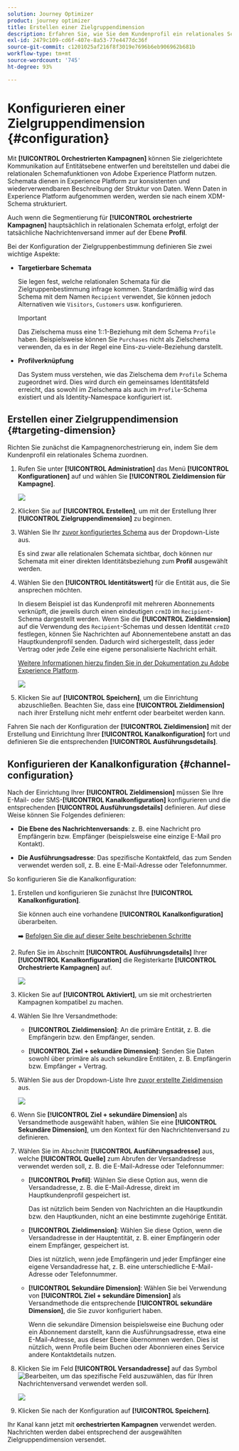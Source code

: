 ```yaml
---
solution: Journey Optimizer
product: journey optimizer
title: Erstellen einer Zielgruppendimension
description: Erfahren Sie, wie Sie dem Kundenprofil ein relationales Schema zuordnen.
exl-id: 2479c109-cd6f-407e-8a53-77e4477dc36f
source-git-commit: c1201025af216f8f3019e7696b6eb906962b681b
workflow-type: tm+mt
source-wordcount: '745'
ht-degree: 93%

---
```



# Konfigurieren einer Zielgruppendimension {#configuration}

Mit **[!UICONTROL Orchestrierten Kampagnen]** können Sie zielgerichtete Kommunikation auf Entitätsebene entwerfen und bereitstellen und dabei die relationalen Schemafunktionen von Adobe Experience Platform nutzen. Schemata dienen in Experience Platform zur konsistenten und wiederverwendbaren Beschreibung der Struktur von Daten. Wenn Daten in Experience Platform aufgenommen werden, werden sie nach einem XDM-Schema strukturiert.

Auch wenn die Segmentierung für **[!UICONTROL orchestrierte Kampagnen]** hauptsächlich in relationalen Schemata erfolgt, erfolgt der tatsächliche Nachrichtenversand immer auf der Ebene **Profil**.

Bei der Konfiguration der Zielgruppenbestimmung definieren Sie zwei wichtige Aspekte:

* **Targetierbare Schemata**

  Sie legen fest, welche relationalen Schemata für die Zielgruppenbestimmung infrage kommen. Standardmäßig wird das Schema mit dem Namen `Recipient` verwendet, Sie können jedoch Alternativen wie `Visitors`, `Customers` usw. konfigurieren.

  >[!IMPORTANT]
  >
  > Das Zielschema muss eine 1::1-Beziehung mit dem Schema `Profile` haben. Beispielsweise können Sie `Purchases` nicht als Zielschema verwenden, da es in der Regel eine Eins-zu-viele-Beziehung darstellt.

* **Profilverknüpfung**

  Das System muss verstehen, wie das Zielschema dem `Profile` Schema zugeordnet wird. Dies wird durch ein gemeinsames Identitätsfeld erreicht, das sowohl im Zielschema als auch im `Profile`-Schema existiert und als Identity-Namespace konfiguriert ist.

## Erstellen einer Zielgruppendimension {#targeting-dimension}

Richten Sie zunächst die Kampagnenorchestrierung ein, indem Sie dem Kundenprofil ein relationales Schema zuordnen.

1. Rufen Sie unter **[!UICONTROL Administration]** das Menü **[!UICONTROL Konfigurationen]** auf und wählen Sie **[!UICONTROL Zieldimension für Kampagne]**.

   ![](assets/target-dimension-1.png)

1. Klicken Sie auf **[!UICONTROL Erstellen]**, um mit der Erstellung Ihrer **[!UICONTROL Zielgruppendimension]** zu beginnen.

1. Wählen Sie Ihr [zuvor konfiguriertes Schema](gs-schemas.md) aus der Dropdown-Liste aus.

   Es sind zwar alle relationalen Schemata sichtbar, doch können nur Schemata mit einer direkten Identitätsbeziehung zum **Profil** ausgewählt werden.

1. Wählen Sie den **[!UICONTROL Identitätswert]** für die Entität aus, die Sie ansprechen möchten.

   In diesem Beispiel ist das Kundenprofil mit mehreren Abonnements verknüpft, die jeweils durch einen eindeutigen `crmID` im `Recipient`-Schema dargestellt werden. Wenn Sie die **[!UICONTROL Zieldimension]** auf die Verwendung des `Recipient`-Schemas und dessen Identität `crmID` festlegen, können Sie Nachrichten auf Abonnementebene anstatt an das Hauptkundenprofil senden. Dadurch wird sichergestellt, dass jeder Vertrag oder jede Zeile eine eigene personalisierte Nachricht erhält.

   [Weitere Informationen hierzu finden Sie in der Dokumentation zu Adobe Experience Platform](https://experienceleague.adobe.com/de/docs/experience-platform/xdm/schema/composition#identity).

   ![](assets/target-dimension-2.png)

1. Klicken Sie auf **[!UICONTROL Speichern]**, um die Einrichtung abzuschließen. Beachten Sie, dass eine **[!UICONTROL Zieldimension]** nach ihrer Erstellung nicht mehr entfernt oder bearbeitet werden kann.

Fahren Sie nach der Konfiguration der **[!UICONTROL Zieldimension]** mit der Erstellung und Einrichtung Ihrer **[!UICONTROL Kanalkonfiguration]** fort und definieren Sie die entsprechenden **[!UICONTROL Ausführungsdetails]**.

## Konfigurieren der Kanalkonfiguration {#channel-configuration}

Nach der Einrichtung Ihrer **[!UICONTROL Zieldimension]** müssen Sie Ihre E-Mail- oder SMS-**[!UICONTROL Kanalkonfiguration]** konfigurieren und die entsprechenden **[!UICONTROL Ausführungsdetails]** definieren. Auf diese Weise können Sie Folgendes definieren:

* **Die Ebene des Nachrichtenversands**: z. B. eine Nachricht pro Empfängerin bzw. Empfänger (beispielsweise eine einzige E-Mail pro Kontakt).

* **Die Ausführungsadresse**: Das spezifische Kontaktfeld, das zum Senden verwendet werden soll, z. B. eine E-Mail-Adresse oder Telefonnummer.

So konfigurieren Sie die Kanalkonfiguration:

1. Erstellen und konfigurieren Sie zunächst Ihre **[!UICONTROL Kanalkonfiguration]**.

   Sie können auch eine vorhandene **[!UICONTROL Kanalkonfiguration]** überarbeiten.

   ➡️ [Befolgen Sie die auf dieser Seite beschriebenen Schritte](../email/surface-personalization.md)

1. Rufen Sie im Abschnitt **[!UICONTROL Ausführungsdetails]** Ihrer **[!UICONTROL Kanalkonfiguration]** die Registerkarte **[!UICONTROL Orchestrierte Kampagnen]** auf.

   ![](assets/target-dimension-3.png)

1. Klicken Sie auf **[!UICONTROL Aktiviert]**, um sie mit orchestrierten Kampagnen kompatibel zu machen.

1. Wählen Sie Ihre Versandmethode:

   * **[!UICONTROL Zieldimension]**: An die primäre Entität, z. B. die Empfängerin bzw. den Empfänger, senden.

   * **[!UICONTROL Ziel + sekundäre Dimension]**: Senden Sie Daten sowohl über primäre als auch sekundäre Entitäten, z. B. Empfängerin bzw. Empfänger + Vertrag.

1. Wählen Sie aus der Dropdown-Liste Ihre [zuvor erstellte Zieldimension](#targeting-dimension) aus.

   ![](assets/target-dimension-4.png)

1. Wenn Sie **[!UICONTROL Ziel + sekundäre Dimension]** als Versandmethode ausgewählt haben, wählen Sie eine **[!UICONTROL Sekundäre Dimension]**, um den Kontext für den Nachrichtenversand zu definieren.

1. Wählen Sie im Abschnitt **[!UICONTROL Ausführungsadresse]** aus, welche **[!UICONTROL Quelle]** zum Abrufen der Versandadresse verwendet werden soll, z. B. die E-Mail-Adresse oder Telefonnummer:

   * **[!UICONTROL Profil]**: Wählen Sie diese Option aus, wenn die Versandadresse, z. B. die E-Mail-Adresse, direkt im Hauptkundenprofil gespeichert ist.

     Das ist nützlich beim Senden von Nachrichten an die Hauptkundin bzw. den Hauptkunden, nicht an eine bestimmte zugehörige Entität.

   * **[!UICONTROL Zieldimension]**: Wählen Sie diese Option, wenn die Versandadresse in der Hauptentität, z. B. einer Empfängerin oder einem Empfänger, gespeichert ist.

     Dies ist nützlich, wenn jede Empfängerin und jeder Empfänger eine eigene Versandadresse hat, z. B. eine unterschiedliche E-Mail-Adresse oder Telefonnummer.

   * **[!UICONTROL Sekundäre Dimension]**: Wählen Sie bei Verwendung von **[!UICONTROL Ziel + sekundäre Dimension]** als Versandmethode die entsprechende **[!UICONTROL sekundäre Dimension]**, die Sie zuvor konfiguriert haben.

     Wenn die sekundäre Dimension beispielsweise eine Buchung oder ein Abonnement darstellt, kann die Ausführungsadresse, etwa eine E-Mail-Adresse, aus dieser Ebene übernommen werden. Dies ist nützlich, wenn Profile beim Buchen oder Abonnieren eines Service andere Kontaktdetails nutzen.

1. Klicken Sie im Feld **[!UICONTROL Versandadresse]** auf das Symbol ![Bearbeiten](assets/do-not-localize/edit.svg), um das spezifische Feld auszuwählen, das für Ihren Nachrichtenversand verwendet werden soll.

   ![](assets/target-dimension-4.png)

1. Klicken Sie nach der Konfiguration auf **[!UICONTROL Speichern]**.

Ihr Kanal kann jetzt mit **orchestrierten Kampagnen** verwendet werden. Nachrichten werden dabei entsprechend der ausgewählten Zielgruppendimension versendet.
